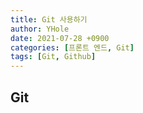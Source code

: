 ```yaml
---
title: Git 사용하기
author: YHole
date: 2021-07-28 +0900
categories: [프론트 엔드, Git]
tags: [Git, Github]
---
```


## Git
